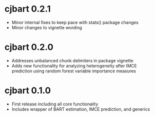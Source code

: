 # cjbart 0.2.1

* Minor internal fixes to keep pace with stats() package changes
* Minor changes to vignette wording

# cjbart 0.2.0

* Addresses unbalanced chunk delimiters in package vignette
* Adds new functionality for analyzing heterogeneity after IMCE prediction using random forest variable importance measures

# cjbart 0.1.0

* First release including all core functionality
* Includes wrapper of BART estimation, IMCE prediction, and generics
